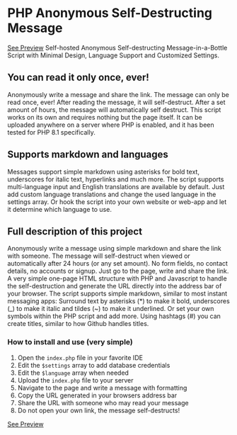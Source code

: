 # PHP Anonymous Self-Destructing Message
[See Preview](https://shred.elmigo.nl)
Self-hosted Anonymous Self-destructing Message-in-a-Bottle Script with Minimal Design, Language Support and Customized Settings.
## You can read it only once, ever!
Anonymously write a message and share the link. The message can only be read once, ever! After reading the message, it will self-destruct. After a set amount of hours, the message will automatically self destruct. This script works on its own and requires nothing but the page itself. It can be uploaded anywhere on a server where PHP is enabled, and it has been tested for PHP 8.1 specifically.

## Supports markdown and languages
Messages support simple markdown using asterisks for bold text, underscores for italic text, hyperlinks and much more. The script supports multi-language input and English translations are available by default. Just add custom language translations and change the used language in the settings array. Or hook the script into your own website or web-app and let it determine which language to use.

## Full description of this project
Anonymously write a message using simple markdown and share the link with someone. The message will self-destruct when viewed or automatically after 24 hours (or any set amount). No form fields, no contact details, no accounts or signup. Just go to the page, write and share the link. A very simple one-page HTML structure with PHP and Javascript to handle the self-destruction and generate the URL directly into the address bar of your browser. The script supports simple markdown, similar to most instant messaging apps: Surround text by asterisks (*) to make it bold, underscores (_) to make it italic and tildes (~) to make it underlined. Or set your own symbols within the PHP script and add more. Using hashtags (#) you can create titles, similar to how Github handles titles.

### How to install and use (very simple)
1. Open the `index.php` file in your favorite IDE
2. Edit the `$settings` array to add database credentials
3. Edit the `$language` array when needed
4. Upload the `index.php` file to your server
5. Navigate to the page and write a message with formatting
6. Copy the URL generated in your browsers address bar
7. Share the URL with someone who may read your message
8. Do not open your own link, the message self-destructs!

[See Preview](https://shred.elmigo.nl)
